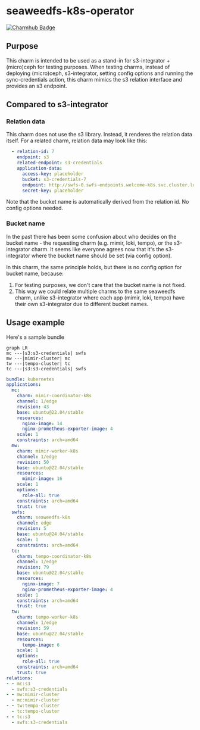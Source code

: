 # seaweedfs-k8s-operator
[![Charmhub Badge](https://charmhub.io/seaweedfs-k8s/badge.svg)](https://charmhub.io/seaweedfs-k8s)


## Purpose
This charm is intended to be used as a stand-in for s3-integrator + (micro)ceph for testing purposes.
When testing charms, instead of deploying (micro)ceph, s3-integrator, setting config options and
running the sync-credentials action, this charm mimics the s3 relation interface and provides an
s3 endpoint.

## Compared to s3-integrator
### Relation data
This charm does not use the s3 library. Instead, it renderes the relation data itself.
For a related charm, relation data may look like this:

```yaml
  - relation-id: 7
    endpoint: s3
    related-endpoint: s3-credentials
    application-data:
      access-key: placeholder
      bucket: s3-credentials-7
      endpoint: http://swfs-0.swfs-endpoints.welcome-k8s.svc.cluster.local:8333
      secret-key: placeholder
```

Note that the bucket name is automatically derived from the relation id. No config options needed.

### Bucket name
In the past there has been some confusion about who decides on the bucket name - the requesting charm
(e.g. mimir, loki, tempo), or the s3-integrator charm. It seems like everyone agrees now that it's the
s3-integrator where the bucket name should be set (via config option).

In this charm, the same principle holds, but there is no config option for bucket name, because:
1. For testing purposes, we don't care that the bucket name is not fixed.
2. This way we could relate multiple charms to the same seaweedfs charm, unlike s3-integrator where each
   app (mimir, loki, tempo) have their own s3-integrator due to different bucket names.

## Usage example
Here's a sample bundle

```mermaid
graph LR
mc ---|s3:s3-credentials| swfs
mw ---|mimir-cluster| mc
tw ---|tempo-cluster| tc
tc ---|s3:s3-credentials| swfs
```

```yaml
bundle: kubernetes
applications:
  mc:
    charm: mimir-coordinator-k8s
    channel: 1/edge
    revision: 43
    base: ubuntu@22.04/stable
    resources:
      nginx-image: 14
      nginx-prometheus-exporter-image: 4
    scale: 1
    constraints: arch=amd64
  mw:
    charm: mimir-worker-k8s
    channel: 1/edge
    revision: 50
    base: ubuntu@22.04/stable
    resources:
      mimir-image: 16
    scale: 1
    options:
      role-all: true
    constraints: arch=amd64
    trust: true
  swfs:
    charm: seaweedfs-k8s
    channel: edge
    revision: 5
    base: ubuntu@24.04/stable
    scale: 1
    constraints: arch=amd64
  tc:
    charm: tempo-coordinator-k8s
    channel: 1/edge
    revision: 79
    base: ubuntu@22.04/stable
    resources:
      nginx-image: 7
      nginx-prometheus-exporter-image: 4
    scale: 1
    constraints: arch=amd64
    trust: true
  tw:
    charm: tempo-worker-k8s
    channel: 1/edge
    revision: 59
    base: ubuntu@22.04/stable
    resources:
      tempo-image: 6
    scale: 1
    options:
      role-all: true
    constraints: arch=amd64
    trust: true
relations:
- - mc:s3
  - swfs:s3-credentials
- - mw:mimir-cluster
  - mc:mimir-cluster
- - tw:tempo-cluster
  - tc:tempo-cluster
- - tc:s3
  - swfs:s3-credentials
```
